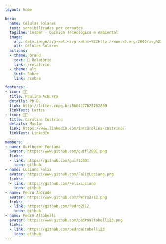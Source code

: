 ```yaml
---
layout: home

hero:
  name: Células Solares
  text: sensibilizadas por corantes
  tagline: Insper - Química Tecnológica e Ambiental
  image:
    src: data:image/svg+xml,<svg xmlns=%22http://www.w3.org/2000/svg%22 viewBox=%220 0 100 100%22><text x=%22-0.1em%22 y=%22.90em%22 font-size=%2286%22>🌞</text></svg>
    alt: Células Solares
  actions:
  - theme: brand
    text: 📰 Relatório
    link: /relatorio
  - theme: alt
    text: Sobre
    link: /sobre

features:
- icon: 👩‍🔬
  title: Paulina Achurra
  details: Ph.D.
  link: http://lattes.cnpq.br/8604197623762869
  linkText: Lattes
- icon: 👩‍🔬
  title: Carolina Costrino
  details: Master
  link: https://www.linkedin.com/in/carolina-costrino/
  linkText: LinkedIn

members:
- name: Guilherme Fontana
  avatar: https://www.github.com/guifl2001.png
  links:
  - link: https://github.com/guifl2001
    icon: github
- name: Luciano Felix
  avatar: https://www.github.com/FelixLuciano.png
  links:
  - link: https://github.com/FelixLuciano
    icon: github
- name: Pedro Andrade
  avatar: https://www.github.com/Pedro2712.png
  links:
  - link: https://github.com/Pedro2712
    icon: github
- name: Pedro Altobelli
  avatar: https://www.github.com/pedroaltobelli23.png
  links:
  - link: https://github.com/pedroaltobelli23
    icon: github
---
```


<script setup>
import {
  VPTeamPage,
  VPTeamPageTitle,
  VPTeamMembers,
} from 'vitepress/theme'
</script>

<style>
:root {
    --vp-c-brand: #eab308;
    --vp-c-brand-light: #fbbf24;
    --vp-c-brand-lighter: #fcd34d;
    --vp-c-brand-dark: #d97706;
    --vp-c-brand-darker: #b45309;

    --vp-home-hero-name-color: transparent;
    --vp-home-hero-name-background: -webkit-linear-gradient(120deg, #eab308, #ef4444);
    --vp-home-hero-image-background-image: linear-gradient( -45deg, #eab308B0 50%, #ef4444B0 50% );
    --vp-home-hero-image-filter: blur(6rem);
}

img, iframe {
	border-radius: .25rem;
}

.VPButton.brand {
  animation-name: bounce;
  animation-delay: 2s;
  animation-duration: 1s;
  animation-iteration-count: 3;
  transform-origin: center bottom;
}
@keyframes bounce {
  /* Source: https://github.com/animate-css/animate.css/blob/main/source/attention_seekers/bounce.css */
  from, 20%, 53%, to {
    animation-timing-function: cubic-bezier(0.215, 0.61, 0.355, 1);
    transform: translate3d(0, 0, 0);
  }
  40%, 43% {
    animation-timing-function: cubic-bezier(0.755, 0.05, 0.855, 0.06);
    transform: translate3d(0, -30px, 0) scaleY(1.1);
  }
  70% {
    animation-timing-function: cubic-bezier(0.755, 0.05, 0.855, 0.06);
    transform: translate3d(0, -15px, 0) scaleY(1.05);
  }
  80% {
    transition-timing-function: cubic-bezier(0.215, 0.61, 0.355, 1);
    transform: translate3d(0, 0, 0) scaleY(0.95);
  }
  90% {
    transform: translate3d(0, -4px, 0) scaleY(1.02);
  }
}

.VPFeature .title {
  font-size: 1.5rem;
}
</style>

<VPTeamPage>
  <VPTeamPageTitle>
    <template #title>
      Nossa Equipe
    </template>
  </VPTeamPageTitle>

  <VPTeamMembers size="small" :members="$frontmatter.members" />
</VPTeamPage>
